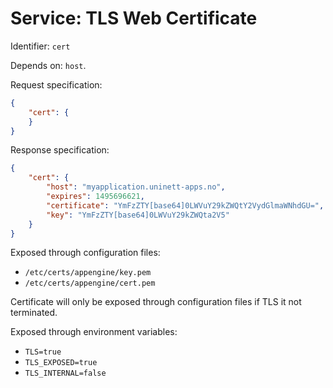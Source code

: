 # Service: TLS Web Certificate

Identifier: `cert`

Depends on: `host`.

Request specification:

```json
{
	"cert": {
	}
}
```


Response specification:

```json
{
	"cert": {
		"host": "myapplication.uninett-apps.no",
		"expires": 1495696621,
		"certificate": "YmFzZTY[base64]0LWVuY29kZWQtY2VydGlmaWNhdGU=",
		"key": "YmFzZTY[base64]0LWVuY29kZWQta2V5"
	}
}
```

Exposed through configuration files:

* `/etc/certs/appengine/key.pem`
* `/etc/certs/appengine/cert.pem`

Certificate will only be exposed through configuration files if TLS it not terminated.



Exposed through environment variables:

* `TLS=true`
* `TLS_EXPOSED=true`
* `TLS_INTERNAL=false`

